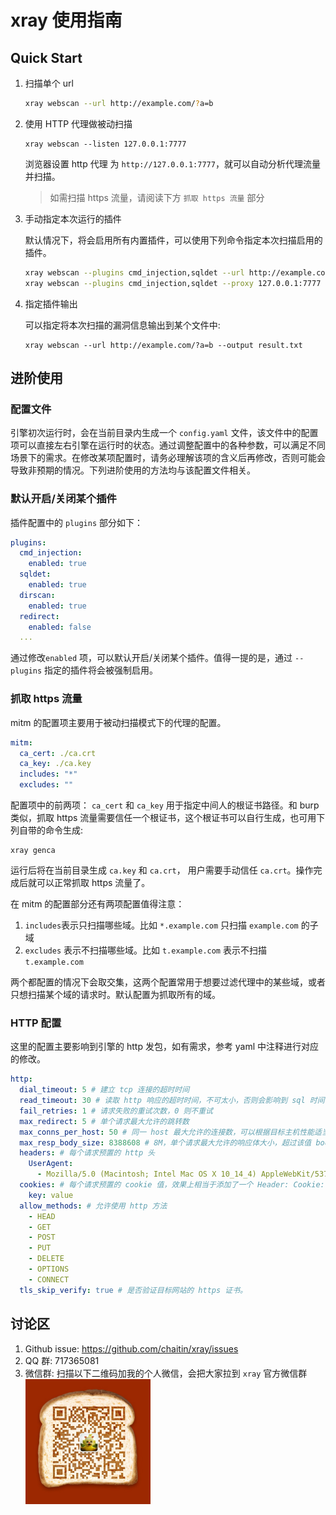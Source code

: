 

# xray 使用指南
    

## Quick Start

1. 扫描单个 url
    
    ```bash
    xray webscan --url http://example.com/?a=b
    ```

1. 使用 HTTP 代理做被动扫描
    
    ```
    xray webscan --listen 127.0.0.1:7777
    ```
   浏览器设置 http 代理 为 `http://127.0.0.1:7777`，就可以自动分析代理流量并扫描。
   
   >如需扫描 https 流量，请阅读下方 `抓取 https 流量` 部分

1. 手动指定本次运行的插件
   
   默认情况下，将会启用所有内置插件，可以使用下列命令指定本次扫描启用的插件。
   
   ```bash
   xray webscan --plugins cmd_injection,sqldet --url http://example.com
   xray webscan --plugins cmd_injection,sqldet --proxy 127.0.0.1:7777
   ```
      
1. 指定插件输出

    可以指定将本次扫描的漏洞信息输出到某个文件中:
    
    ```
    xray webscan --url http://example.com/?a=b --output result.txt
    ```

   
## 进阶使用

### 配置文件

引擎初次运行时，会在当前目录内生成一个 `config.yaml` 文件，该文件中的配置项可以直接左右引擎在运行时的状态。通过调整配置中的各种参数，可以满足不同场景下的需求。在修改某项配置时，请务必理解该项的含义后再修改，否则可能会导致非预期的情况。下列进阶使用的方法均与该配置文件相关。

### 默认开启/关闭某个插件

插件配置中的 `plugins` 部分如下：

```yaml
plugins:
  cmd_injection:
    enabled: true
  sqldet:
    enabled: true
  dirscan:
    enabled: true
  redirect:
    enabled: false
  ...
```

通过修改`enabled` 项，可以默认开启/关闭某个插件。值得一提的是，通过 `--plugins` 指定的插件将会被强制启用。

### 抓取 https 流量

mitm 的配置项主要用于被动扫描模式下的代理的配置。

```yaml
mitm:
  ca_cert: ./ca.crt
  ca_key: ./ca.key
  includes: "*"
  excludes: ""
```

配置项中的前两项： `ca_cert` 和 `ca_key` 用于指定中间人的根证书路径。和 burp 类似，抓取 https 流量需要信任一个根证书，这个根证书可以自行生成，也可用下列自带的命令生成:

```
xray genca
```


运行后将在当前目录生成 `ca.key` 和 `ca.crt`， 用户需要手动信任 `ca.crt`。操作完成后就可以正常抓取 https 流量了。

在 mitm 的配置部分还有两项配置值得注意：

1. `includes`表示只扫描哪些域。比如 `*.example.com` 只扫描 `example.com` 的子域
1. `excludes` 表示不扫描哪些域。比如 `t.example.com` 表示不扫描 `t.example.com`

两个都配置的情况下会取交集，这两个配置常用于想要过滤代理中的某些域，或者只想扫描某个域的请求时。默认配置为抓取所有的域。

### HTTP 配置

这里的配置主要影响到引擎的 http 发包，如有需求，参考 yaml 中注释进行对应的修改。

```yaml
http:
  dial_timeout: 5 # 建立 tcp 连接的超时时间
  read_timeout: 30 # 读取 http 响应的超时时间，不可太小，否则会影响到 sql 时间盲注的判断
  fail_retries: 1 # 请求失败的重试次数，0 则不重试
  max_redirect: 5 # 单个请求最大允许的跳转数
  max_conns_per_host: 50 # 同一 host 最大允许的连接数，可以根据目标主机性能适当增大。
  max_resp_body_size: 8388608 # 8M，单个请求最大允许的响应体大小，超过该值 body 就会被截断
  headers: # 每个请求预置的 http 头
    UserAgent:
      - Mozilla/5.0 (Macintosh; Intel Mac OS X 10_14_4) AppleWebKit/537.36 (KHTML, like Gecko) Chrome/74.0.3729.169
  cookies: # 每个请求预置的 cookie 值，效果上相当于添加了一个 Header: Cookie: key=value
    key: value
  allow_methods: # 允许使用 http 方法
    - HEAD
    - GET
    - POST
    - PUT
    - DELETE
    - OPTIONS
    - CONNECT
  tls_skip_verify: true # 是否验证目标网站的 https 证书。
```

## 讨论区

1. Github issue: https://github.com/chaitin/xray/issues
2. QQ 群: 717365081
3. 微信群: 扫描以下二维码加我的个人微信，会把大家拉到 `xray` 官方微信群
    <img src="./assets/wechat.jpg" height="200px">
